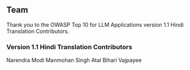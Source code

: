## Team

Thank you to the OWASP Top 10 for LLM Applications version 1.1 Hindi Translation Contributors.

### Version 1.1 Hindi Translation Contributors
Narendra Modi
Manmohan Singh
Atal Bihari Vajpayee
